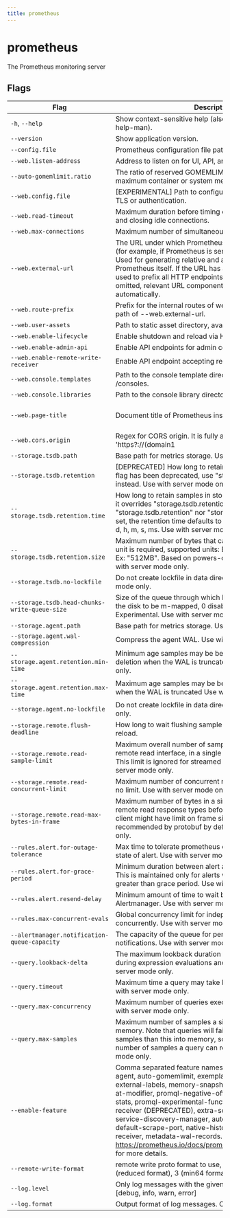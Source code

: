 ```yaml
---
title: prometheus
---
```


# prometheus

The Prometheus monitoring server



## Flags

| Flag | Description | Default |
| --- | --- | --- |
| <code class="text-nowrap">-h</code>, <code class="text-nowrap">--help</code> | Show context-sensitive help (also try --help-long and --help-man). |  |
| <code class="text-nowrap">--version</code> | Show application version. |  |
| <code class="text-nowrap">--config.file</code> | Prometheus configuration file path. | `prometheus.yml` |
| <code class="text-nowrap">--web.listen-address</code> | Address to listen on for UI, API, and telemetry. | `0.0.0.0:9090` |
| <code class="text-nowrap">--auto-gomemlimit.ratio</code> | The ratio of reserved GOMEMLIMIT memory to the detected maximum container or system memory | `0.9` |
| <code class="text-nowrap">--web.config.file</code> | [EXPERIMENTAL] Path to configuration file that can enable TLS or authentication. |  |
| <code class="text-nowrap">--web.read-timeout</code> | Maximum duration before timing out read of the request, and closing idle connections. | `5m` |
| <code class="text-nowrap">--web.max-connections</code> | Maximum number of simultaneous connections. | `512` |
| <code class="text-nowrap">--web.external-url</code> | The URL under which Prometheus is externally reachable (for example, if Prometheus is served via a reverse proxy). Used for generating relative and absolute links back to Prometheus itself. If the URL has a path portion, it will be used to prefix all HTTP endpoints served by Prometheus. If omitted, relevant URL components will be derived automatically. |  |
| <code class="text-nowrap">--web.route-prefix</code> | Prefix for the internal routes of web endpoints. Defaults to path of --web.external-url. |  |
| <code class="text-nowrap">--web.user-assets</code> | Path to static asset directory, available at /user. |  |
| <code class="text-nowrap">--web.enable-lifecycle</code> | Enable shutdown and reload via HTTP request. | `false` |
| <code class="text-nowrap">--web.enable-admin-api</code> | Enable API endpoints for admin control actions. | `false` |
| <code class="text-nowrap">--web.enable-remote-write-receiver</code> | Enable API endpoint accepting remote write requests. | `false` |
| <code class="text-nowrap">--web.console.templates</code> | Path to the console template directory, available at /consoles. | `consoles` |
| <code class="text-nowrap">--web.console.libraries</code> | Path to the console library directory. | `console_libraries` |
| <code class="text-nowrap">--web.page-title</code> | Document title of Prometheus instance. | `Prometheus Time Series Collection and Processing Server` |
| <code class="text-nowrap">--web.cors.origin</code> | Regex for CORS origin. It is fully anchored. Example: 'https?://(domain1|domain2)\.com' | `.*` |
| <code class="text-nowrap">--storage.tsdb.path</code> | Base path for metrics storage. Use with server mode only. | `data/` |
| <code class="text-nowrap">--storage.tsdb.retention</code> | [DEPRECATED] How long to retain samples in storage. This flag has been deprecated, use "storage.tsdb.retention.time" instead. Use with server mode only. |  |
| <code class="text-nowrap">--storage.tsdb.retention.time</code> | How long to retain samples in storage. When this flag is set it overrides "storage.tsdb.retention". If neither this flag nor "storage.tsdb.retention" nor "storage.tsdb.retention.size" is set, the retention time defaults to 15d. Units Supported: y, w, d, h, m, s, ms. Use with server mode only. |  |
| <code class="text-nowrap">--storage.tsdb.retention.size</code> | Maximum number of bytes that can be stored for blocks. A unit is required, supported units: B, KB, MB, GB, TB, PB, EB. Ex: "512MB". Based on powers-of-2, so 1KB is 1024B. Use with server mode only. |  |
| <code class="text-nowrap">--storage.tsdb.no-lockfile</code> | Do not create lockfile in data directory. Use with server mode only. | `false` |
| <code class="text-nowrap">--storage.tsdb.head-chunks-write-queue-size</code> | Size of the queue through which head chunks are written to the disk to be m-mapped, 0 disables the queue completely. Experimental. Use with server mode only. | `0` |
| <code class="text-nowrap">--storage.agent.path</code> | Base path for metrics storage. Use with agent mode only. | `data-agent/` |
| <code class="text-nowrap">--storage.agent.wal-compression</code> | Compress the agent WAL. Use with agent mode only. | `true` |
| <code class="text-nowrap">--storage.agent.retention.min-time</code> | Minimum age samples may be before being considered for deletion when the WAL is truncated Use with agent mode only. |  |
| <code class="text-nowrap">--storage.agent.retention.max-time</code> | Maximum age samples may be before being forcibly deleted when the WAL is truncated Use with agent mode only. |  |
| <code class="text-nowrap">--storage.agent.no-lockfile</code> | Do not create lockfile in data directory. Use with agent mode only. | `false` |
| <code class="text-nowrap">--storage.remote.flush-deadline</code> | How long to wait flushing sample on shutdown or config reload. | `1m` |
| <code class="text-nowrap">--storage.remote.read-sample-limit</code> | Maximum overall number of samples to return via the remote read interface, in a single query. 0 means no limit. This limit is ignored for streamed response types. Use with server mode only. | `5e7` |
| <code class="text-nowrap">--storage.remote.read-concurrent-limit</code> | Maximum number of concurrent remote read calls. 0 means no limit. Use with server mode only. | `10` |
| <code class="text-nowrap">--storage.remote.read-max-bytes-in-frame</code> | Maximum number of bytes in a single frame for streaming remote read response types before marshalling. Note that client might have limit on frame size as well. 1MB as recommended by protobuf by default. Use with server mode only. | `1048576` |
| <code class="text-nowrap">--rules.alert.for-outage-tolerance</code> | Max time to tolerate prometheus outage for restoring "for" state of alert. Use with server mode only. | `1h` |
| <code class="text-nowrap">--rules.alert.for-grace-period</code> | Minimum duration between alert and restored "for" state. This is maintained only for alerts with configured "for" time greater than grace period. Use with server mode only. | `10m` |
| <code class="text-nowrap">--rules.alert.resend-delay</code> | Minimum amount of time to wait before resending an alert to Alertmanager. Use with server mode only. | `1m` |
| <code class="text-nowrap">--rules.max-concurrent-evals</code> | Global concurrency limit for independent rules that can run concurrently. Use with server mode only. | `4` |
| <code class="text-nowrap">--alertmanager.notification-queue-capacity</code> | The capacity of the queue for pending Alertmanager notifications. Use with server mode only. | `10000` |
| <code class="text-nowrap">--query.lookback-delta</code> | The maximum lookback duration for retrieving metrics during expression evaluations and federation. Use with server mode only. | `5m` |
| <code class="text-nowrap">--query.timeout</code> | Maximum time a query may take before being aborted. Use with server mode only. | `2m` |
| <code class="text-nowrap">--query.max-concurrency</code> | Maximum number of queries executed concurrently. Use with server mode only. | `20` |
| <code class="text-nowrap">--query.max-samples</code> | Maximum number of samples a single query can load into memory. Note that queries will fail if they try to load more samples than this into memory, so this also limits the number of samples a query can return. Use with server mode only. | `50000000` |
| <code class="text-nowrap">--enable-feature</code> | Comma separated feature names to enable. Valid options: agent, auto-gomemlimit, exemplar-storage, expand-external-labels, memory-snapshot-on-shutdown, promql-at-modifier, promql-negative-offset, promql-per-step-stats, promql-experimental-functions, remote-write-receiver (DEPRECATED), extra-scrape-metrics, new-service-discovery-manager, auto-gomaxprocs, no-default-scrape-port, native-histograms, otlp-write-receiver, metadata-wal-records. See https://prometheus.io/docs/prometheus/latest/feature_flags/ for more details. |  |
| <code class="text-nowrap">--remote-write-format</code> | remote write proto format to use, valid options: 0 (1.0), 1 (reduced format), 3 (min64 format) | `0` |
| <code class="text-nowrap">--log.level</code> | Only log messages with the given severity or above. One of: [debug, info, warn, error] | `info` |
| <code class="text-nowrap">--log.format</code> | Output format of log messages. One of: [logfmt, json] | `logfmt` |


